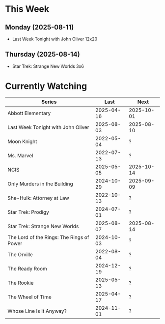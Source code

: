 # This Week

## Monday (2025-08-11)
- Last Week Tonight with John Oliver 12x20

## Thursday (2025-08-14)
- Star Trek: Strange New Worlds 3x6

# Currently Watching

| Series | Last | Next |
| --- | --- | --- |
| Abbott Elementary | 2025-04-16 | 2025-10-01 |
| Last Week Tonight with John Oliver | 2025-08-03 | 2025-08-10 |
| Moon Knight | 2022-05-04 | ? |
| Ms. Marvel | 2022-07-13 | ? |
| NCIS | 2025-05-05 | 2025-10-14 |
| Only Murders in the Building | 2024-10-29 | 2025-09-09 |
| She-Hulk: Attorney at Law | 2022-10-13 | ? |
| Star Trek: Prodigy | 2024-07-01 | ? |
| Star Trek: Strange New Worlds | 2025-08-07 | 2025-08-14 |
| The Lord of the Rings: The Rings of Power | 2024-10-03 | ? |
| The Orville | 2022-08-04 | ? |
| The Ready Room | 2024-12-19 | ? |
| The Rookie | 2025-05-13 | ? |
| The Wheel of Time | 2025-04-17 | ? |
| Whose Line Is It Anyway? | 2024-11-01 | ? |

